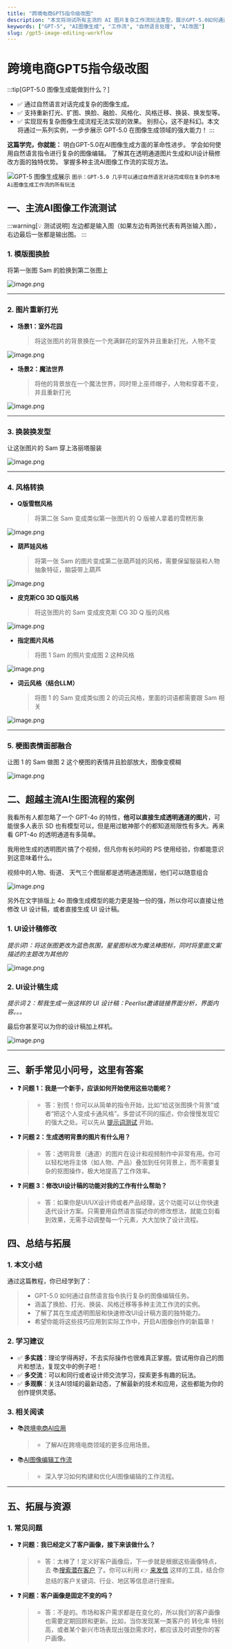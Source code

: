 ```yaml
---
title: "跨境电商GPT5指令级改图"
description: "本文将测试所有主流的 AI 图片复杂工作流玩法类型，展示GPT-5.0如何通过自然语言对话完成复杂的本地Ai图像生成工作流，包括重新打光、扩图、换脸、风格化等。"
keywords: ["GPT-5", "AI图像生成", "工作流", "自然语言处理", "AI改图"]
slug: /gpt5-image-editing-workflow
---
```


# 跨境电商GPT5指令级改图

:::tip[GPT-5.0 图像生成能做到什么？]
- ✅ 通过自然语言对话完成复杂的图像生成。
- ✅ 支持重新打光、扩图、换脸、融脸、风格化、风格迁移、换装、换发型等。
- ✅ 实现现有复杂图像生成流程无法实现的效果。
别担心，这不是科幻。本文将通过一系列实例，一步步展示 GPT-5.0 在图像生成领域的强大能力！
:::

**这篇学完，你就能：**
明白GPT-5.0在AI图像生成方面的革命性进步。
学会如何使用自然语言指令进行复杂的图像编辑。
了解其在透明通道图片生成和UI设计稿修改方面的独特优势。
掌握多种主流AI图像工作流的实现方法。

![GPT-5 图像生成展示](/img/跨境全链路模板-na.png)
`图示：GPT-5.0 几乎可以通过自然语言对话完成现在复杂的本地Ai图像生成工作流的所有玩法`

## 一、主流AI图像工作流测试

:::warning[💡 测试说明]
左边都是输入图（如果左边有两张代表有两张输入图），右边最后一张都是输出图。
:::

### 1. 模版图换脸
将第一张图 Sam 的脸换到第二张图上

![image.png](attachment:d04acdf1-26a8-47f8-afe2-767ff6fc3d28:image.png)

---

### 2. 图片重新打光

- **场景1：室外花园**
  > 将这张图片的背景换在一个充满鲜花的室外并且重新打光，人物不变

![image.png](attachment:72181490-ab7d-4854-987b-5d5cf4f072d5:image.png)

- **场景2：魔法世界**
  > 将他的背景放在一个魔法世界，同时带上巫师帽子，人物和穿着不变，并且重新打光

![image.png](attachment:c4dfa05f-41aa-478b-b925-36d6065d8175:image.png)

---

### 3. 换装换发型
让这张图片的 Sam 穿上洛丽塔服装

![image.png](attachment:6e0fd4b6-6adc-44af-b23f-7d6bb81b6ad4:image.png)

---

### 4. 风格转换

- **Q版雪糕风格**
  > 将第二张 Sam 变成类似第一张图片的 Q 版被人拿着的雪糕形象

![image.png](attachment:06e99a1c-2046-4c6b-ba39-f30315d5a1d8:image.png)

- **葫芦娃风格**
  > 将第一张 Sam 的图片变成第二张葫芦娃的风格，需要保留服装和人物抽象特征，脑袋带上葫芦

![image.png](attachment:011982f3-a7f1-48af-a4cf-2bdfac264555:image.png)

- **皮克斯CG 3D Q版风格**
  > 将这张图片的 Sam 变成皮克斯 CG 3D Q 版的风格

![image.png](attachment:04a37dc9-e545-428e-9825-d4990fcf2a11:image.png)

- **指定图片风格**
  > 将图 1 Sam 的照片变成图 2 这种风格

![image.png](attachment:70df9572-52c8-4167-be33-0ddde4a624a1:image.png)

- **词云风格（结合LLM）**
  > 将图 1 的 Sam 变成类似图 2 的词云风格，里面的词语都需要跟 Sam 相关

![image.png](attachment:1a41f394-a7e5-4e85-bd65-e57b4d6d65bf:image.png)

---

### 5. 梗图表情面部融合
让图 1 的 Sam 做图 2 这个梗图的表情并且脸部放大，图像变模糊

![image.png](attachment:500cc99d-9e77-43bd-90e2-1d5736944ce0:image.png)

## 二、超越主流AI生图流程的案例

我看所有人都忽略了一个 GPT-4o 的特性，**他可以直接生成透明通道的图片**，可能很多人表示 SD 也有模型可以，但是用过敏神那个的都知道局限性有多大。再来看 GPT-4o 的透明通道有多简单。

我用他生成的透明图片搞了个视频，但凡你有长时间的 PS 使用经验，你都能意识到这意味着什么。

视频中的人物、街道、 天气三个图层都是透明通道图层，他们可以随意组合

![image.png](attachment:e69e7a50-398f-41ee-84b1-341342525df4:image.png)

另外在文字排版上 4o 图像生成模型的能力更是独一份的强，所以你可以直接让他修改 UI 设计稿，或者直接生成 UI 设计稿。

### 1. UI设计稿修改
*提示词1：将这张图更改为蓝色氛围，星星图标改为魔法棒图标，同时将里面文案描述的主题改为其他的*

![image.png](attachment:e36265ee-e53c-40c0-86c0-3409ee30b081:image.png)

### 2. UI设计稿生成
*提示词 2：帮我生成一张这样的 UI 设计稿：Peerlist邀请链接界面分析，界面内容。。。*

最后你甚至可以为你的设计稿加上样机。

![image.png](attachment:cf56f9ec-ea45-4930-be13-ab0bf29ea052:image.png)

---

## 三、新手常见小问号，这里有答案

- **❓ 问题 1：我是一个新手，应该如何开始使用这些功能呢？**
  > - 答：别慌！你可以从简单的指令开始，比如“给这张图换个背景”或者“把这个人变成卡通风格”。多尝试不同的描述，你会慢慢发现它的强大之处。可以先从 [提示词测试](https://www.notion.so/24c1baa93282808eaf51c5e31b637bba?pvs=21) 开始。

- **❓ 问题 2：生成透明背景的图片有什么用？**
  > - 答：透明背景（通道）的图片在设计和视频制作中非常有用。你可以轻松地将主体（如人物、产品）叠加到任何背景上，而不需要复杂的抠图操作，极大地提高了工作效率。

- **❓ 问题 3：修改UI设计稿的功能对我的工作有什么帮助？**
  > - 答：如果你是UI/UX设计师或者产品经理，这个功能可以让你快速迭代设计方案。只需要用自然语言描述你的修改想法，就能立刻看到效果，无需手动调整每一个元素，大大加快了设计流程。

## 四、总结与拓展

### 1. 本文小结
通过这篇教程，你已经学到了：
> - GPT-5.0 如何通过自然语言指令执行复杂的图像编辑任务。
> - 涵盖了换脸、打光、换装、风格迁移等多种主流工作流的实例。
> - 了解了其在生成透明图层和快速修改UI设计稿方面的独特能力。
> - 希望你能将这些技巧应用到实际工作中，开启AI图像创作的新篇章！

### 2. 学习建议
- ✅ **多实践**：理论学得再好，不去实际操作也很难真正掌握。尝试用你自己的图片和想法，复现文中的例子吧！
- ✅ **多交流**：可以和同行或者设计师交流学习，探索更多有趣的玩法。
- ✅ **多观察**：关注AI领域的最新动态，了解最新的技术和应用，这些都能为你的创作提供灵感。

### 3. 相关阅读
- 📚[跨境电商AI应用](/zhinan/seed-customer-section)
  > - 了解AI在跨境电商领域的更多应用场景。
- 📚[AI图像编辑工作流](/zhinan/feature-analysis-section)
  > - 深入学习如何构建和优化AI图像编辑的工作流程。

---

## 五、拓展与资源

### 1. 常见问题

- **❓ 问题：我已经定义了客户画像，接下来该做什么？**
  > - 答：太棒了！定义好客户画像后，下一步就是根据这些画像特点，去 📚[搜索潜在客户](/zhinan/search-practice-section) 了。你可以利用 👉 [来发信](https://laifaxin.com) 这样的工具，结合你总结的客户关键词、行业、地区等信息进行搜索。

- **❓ 问题：客户画像是固定不变的吗？**
  > - 答：不是的。市场和客户需求都是在变化的，所以我们的客户画像也需要定期回顾和更新。比如，当你发现某一类客户的 转化率 特别高，或者某个新兴市场表现出强劲需求时，都应该及时调整你的客户画像。
